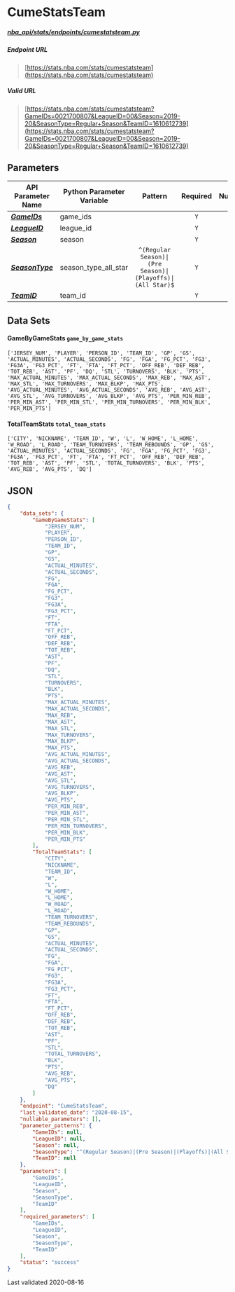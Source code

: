 # CumeStatsTeam
##### [nba_api/stats/endpoints/cumestatsteam.py](https://github.com/swar/nba_api/blob/master/nba_api/stats/endpoints/cumestatsteam.py)

##### Endpoint URL
>[https://stats.nba.com/stats/cumestatsteam](https://stats.nba.com/stats/cumestatsteam)

##### Valid URL
>[https://stats.nba.com/stats/cumestatsteam?GameIDs=0021700807&LeagueID=00&Season=2019-20&SeasonType=Regular+Season&TeamID=1610612739](https://stats.nba.com/stats/cumestatsteam?GameIDs=0021700807&LeagueID=00&Season=2019-20&SeasonType=Regular+Season&TeamID=1610612739)

## Parameters
API Parameter Name | Python Parameter Variable | Pattern | Required | Nullable
------------ | ------------ | :-----------: | :---: | :---:
[_**GameIDs**_](https://github.com/swar/nba_api/blob/master/docs/nba_api/stats/library/parameters.md#GameIDs) | game_ids |  | `Y` |  | 
[_**LeagueID**_](https://github.com/swar/nba_api/blob/master/docs/nba_api/stats/library/parameters.md#LeagueID) | league_id |  | `Y` |  | 
[_**Season**_](https://github.com/swar/nba_api/blob/master/docs/nba_api/stats/library/parameters.md#Season) | season |  | `Y` |  | 
[_**SeasonType**_](https://github.com/swar/nba_api/blob/master/docs/nba_api/stats/library/parameters.md#SeasonType) | season_type_all_star | `^(Regular Season)\|(Pre Season)\|(Playoffs)\|(All Star)$` | `Y` |  | 
[_**TeamID**_](https://github.com/swar/nba_api/blob/master/docs/nba_api/stats/library/parameters.md#TeamID) | team_id |  | `Y` |  | 

## Data Sets
#### GameByGameStats `game_by_game_stats`
```text
['JERSEY_NUM', 'PLAYER', 'PERSON_ID', 'TEAM_ID', 'GP', 'GS', 'ACTUAL_MINUTES', 'ACTUAL_SECONDS', 'FG', 'FGA', 'FG_PCT', 'FG3', 'FG3A', 'FG3_PCT', 'FT', 'FTA', 'FT_PCT', 'OFF_REB', 'DEF_REB', 'TOT_REB', 'AST', 'PF', 'DQ', 'STL', 'TURNOVERS', 'BLK', 'PTS', 'MAX_ACTUAL_MINUTES', 'MAX_ACTUAL_SECONDS', 'MAX_REB', 'MAX_AST', 'MAX_STL', 'MAX_TURNOVERS', 'MAX_BLKP', 'MAX_PTS', 'AVG_ACTUAL_MINUTES', 'AVG_ACTUAL_SECONDS', 'AVG_REB', 'AVG_AST', 'AVG_STL', 'AVG_TURNOVERS', 'AVG_BLKP', 'AVG_PTS', 'PER_MIN_REB', 'PER_MIN_AST', 'PER_MIN_STL', 'PER_MIN_TURNOVERS', 'PER_MIN_BLK', 'PER_MIN_PTS']
```

#### TotalTeamStats `total_team_stats`
```text
['CITY', 'NICKNAME', 'TEAM_ID', 'W', 'L', 'W_HOME', 'L_HOME', 'W_ROAD', 'L_ROAD', 'TEAM_TURNOVERS', 'TEAM_REBOUNDS', 'GP', 'GS', 'ACTUAL_MINUTES', 'ACTUAL_SECONDS', 'FG', 'FGA', 'FG_PCT', 'FG3', 'FG3A', 'FG3_PCT', 'FT', 'FTA', 'FT_PCT', 'OFF_REB', 'DEF_REB', 'TOT_REB', 'AST', 'PF', 'STL', 'TOTAL_TURNOVERS', 'BLK', 'PTS', 'AVG_REB', 'AVG_PTS', 'DQ']
```


## JSON
```json
{
    "data_sets": {
        "GameByGameStats": [
            "JERSEY_NUM",
            "PLAYER",
            "PERSON_ID",
            "TEAM_ID",
            "GP",
            "GS",
            "ACTUAL_MINUTES",
            "ACTUAL_SECONDS",
            "FG",
            "FGA",
            "FG_PCT",
            "FG3",
            "FG3A",
            "FG3_PCT",
            "FT",
            "FTA",
            "FT_PCT",
            "OFF_REB",
            "DEF_REB",
            "TOT_REB",
            "AST",
            "PF",
            "DQ",
            "STL",
            "TURNOVERS",
            "BLK",
            "PTS",
            "MAX_ACTUAL_MINUTES",
            "MAX_ACTUAL_SECONDS",
            "MAX_REB",
            "MAX_AST",
            "MAX_STL",
            "MAX_TURNOVERS",
            "MAX_BLKP",
            "MAX_PTS",
            "AVG_ACTUAL_MINUTES",
            "AVG_ACTUAL_SECONDS",
            "AVG_REB",
            "AVG_AST",
            "AVG_STL",
            "AVG_TURNOVERS",
            "AVG_BLKP",
            "AVG_PTS",
            "PER_MIN_REB",
            "PER_MIN_AST",
            "PER_MIN_STL",
            "PER_MIN_TURNOVERS",
            "PER_MIN_BLK",
            "PER_MIN_PTS"
        ],
        "TotalTeamStats": [
            "CITY",
            "NICKNAME",
            "TEAM_ID",
            "W",
            "L",
            "W_HOME",
            "L_HOME",
            "W_ROAD",
            "L_ROAD",
            "TEAM_TURNOVERS",
            "TEAM_REBOUNDS",
            "GP",
            "GS",
            "ACTUAL_MINUTES",
            "ACTUAL_SECONDS",
            "FG",
            "FGA",
            "FG_PCT",
            "FG3",
            "FG3A",
            "FG3_PCT",
            "FT",
            "FTA",
            "FT_PCT",
            "OFF_REB",
            "DEF_REB",
            "TOT_REB",
            "AST",
            "PF",
            "STL",
            "TOTAL_TURNOVERS",
            "BLK",
            "PTS",
            "AVG_REB",
            "AVG_PTS",
            "DQ"
        ]
    },
    "endpoint": "CumeStatsTeam",
    "last_validated_date": "2020-08-15",
    "nullable_parameters": [],
    "parameter_patterns": {
        "GameIDs": null,
        "LeagueID": null,
        "Season": null,
        "SeasonType": "^(Regular Season)|(Pre Season)|(Playoffs)|(All Star)$",
        "TeamID": null
    },
    "parameters": [
        "GameIDs",
        "LeagueID",
        "Season",
        "SeasonType",
        "TeamID"
    ],
    "required_parameters": [
        "GameIDs",
        "LeagueID",
        "Season",
        "SeasonType",
        "TeamID"
    ],
    "status": "success"
}
```

Last validated 2020-08-16